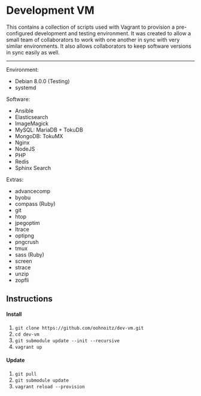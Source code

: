 Development VM
==============

This contains a collection of scripts used with Vagrant to provision a pre-configured development and testing environment. It was created to allow a small team of collaborators to work with one another in sync with very similar environments. It also allows collaborators to keep software versions in sync easily as well.

---

Environment:
 - Debian 8.0.0 (Testing)
 - systemd

Software:
 - Ansible
 - Elasticsearch
 - ImageMagick
 - MySQL: MariaDB + TokuDB
 - MongoDB: TokuMX
 - Nginx
 - NodeJS
 - PHP
 - Redis
 - Sphinx Search

Extras:
 - advancecomp
 - byobu
 - compass (Ruby)
 - git
 - htop
 - jpegoptim
 - ltrace
 - optipng
 - pngcrush
 - tmux
 - sass (Ruby)
 - screen
 - strace
 - unzip
 - zopfli

Instructions
------------

#### Install
 1. `git clone https://github.com/oohnoitz/dev-vm.git`
 2. `cd dev-vm`
 3. `git submodule update --init --recursive`
 4. `vagrant up`

#### Update
 1. `git pull`
 2. `git submodule update`
 3. `vagrant reload --provision`
 